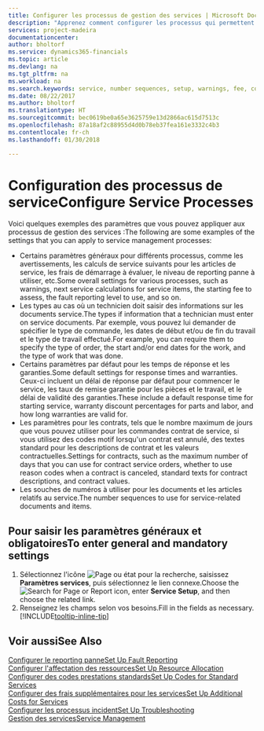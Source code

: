 ```yaml
---
title: Configurer les processus de gestion des services | Microsoft Docs
description: "Apprenez comment configurer les processus qui permettent de vérifier que les clients sont satisfaits de votre service client."
services: project-madeira
documentationcenter: 
author: bholtorf
ms.service: dynamics365-financials
ms.topic: article
ms.devlang: na
ms.tgt_pltfrm: na
ms.workload: na
ms.search.keywords: service, number sequences, setup, warnings, fee, contracts, warranties
ms.date: 08/22/2017
ms.author: bholtorf
ms.translationtype: HT
ms.sourcegitcommit: bec0619be0a65e3625759e13d2866ac615d7513c
ms.openlocfilehash: 87a18af2c88955d4d0b78eb37fea161e3332c4b3
ms.contentlocale: fr-ch
ms.lasthandoff: 01/30/2018

---
```

# <a name="configure-service-processes"></a><span data-ttu-id="99c05-103">Configuration des processus de service</span><span class="sxs-lookup"><span data-stu-id="99c05-103">Configure Service Processes</span></span>
<span data-ttu-id="99c05-104">Voici quelques exemples des paramètres que vous pouvez appliquer aux processus de gestion des services :</span><span class="sxs-lookup"><span data-stu-id="99c05-104">The following are some examples of the settings that you can apply to service management processes:</span></span>  
  
* <span data-ttu-id="99c05-105">Certains paramètres généraux pour différents processus, comme les avertissements, les calculs de service suivants pour les articles de service, les frais de démarrage à évaluer, le niveau de reporting panne à utiliser, etc.</span><span class="sxs-lookup"><span data-stu-id="99c05-105">Some overall settings for various processes, such as warnings, next service calculations for service items, the starting fee to assess, the fault reporting level to use, and so on.</span></span>  
* <span data-ttu-id="99c05-106">Les types au cas où un technicien doit saisir des informations sur les documents service.</span><span class="sxs-lookup"><span data-stu-id="99c05-106">The types if information that a technician must enter on service documents.</span></span> <span data-ttu-id="99c05-107">Par exemple, vous pouvez lui demander de spécifier le type de commande, les dates de début et/ou de fin du travail et le type de travail effectué.</span><span class="sxs-lookup"><span data-stu-id="99c05-107">For example, you can require them to specify the type of order, the start and/or end dates for the work, and the type of work that was done.</span></span>  
* <span data-ttu-id="99c05-108">Certains paramètres par défaut pour les temps de réponse et les garanties.</span><span class="sxs-lookup"><span data-stu-id="99c05-108">Some default settings for response times and warranties.</span></span> <span data-ttu-id="99c05-109">Ceux-ci incluent un délai de réponse par défaut pour commencer le service, les taux de remise garantie pour les pièces et le travail, et le délai de validité des garanties.</span><span class="sxs-lookup"><span data-stu-id="99c05-109">These include a default response time for starting service, warranty discount percentages for parts and labor, and how long warranties are valid for.</span></span>  
* <span data-ttu-id="99c05-110">Les paramètres pour les contrats, tels que le nombre maximum de jours que vous pouvez utiliser pour les commandes contrat de service, si vous utilisez des codes motif lorsqu'un contrat est annulé, des textes standard pour les descriptions de contrat et les valeurs contractuelles.</span><span class="sxs-lookup"><span data-stu-id="99c05-110">Settings for contracts, such as the maximum number of days that you can use for contract service orders, whether to use reason codes when a contract is canceled, standard texts for contract descriptions, and contract values.</span></span>  
* <span data-ttu-id="99c05-111">Les souches de numéros à utiliser pour les documents et les articles relatifs au service.</span><span class="sxs-lookup"><span data-stu-id="99c05-111">The number sequences to use for service-related documents and items.</span></span>  

## <a name="to-enter-general-and-mandatory-settings"></a><span data-ttu-id="99c05-112">Pour saisir les paramètres généraux et obligatoires</span><span class="sxs-lookup"><span data-stu-id="99c05-112">To enter general and mandatory settings</span></span>
1. <span data-ttu-id="99c05-113">Sélectionnez l'icône ![Page ou état pour la recherche](media/ui-search/search_small.png "Page ou état pour la recherche"), saisissez **Paramètres services**, puis sélectionnez le lien connexe.</span><span class="sxs-lookup"><span data-stu-id="99c05-113">Choose the ![Search for Page or Report](media/ui-search/search_small.png "Search for Page or Report icon") icon, enter **Service Setup**, and then choose the related link.</span></span>
2. <span data-ttu-id="99c05-114">Renseignez les champs selon vos besoins.</span><span class="sxs-lookup"><span data-stu-id="99c05-114">Fill in the fields as necessary.</span></span> [!INCLUDE[tooltip-inline-tip](includes/tooltip-inline-tip_md.md)]  

## <a name="see-also"></a><span data-ttu-id="99c05-115">Voir aussi</span><span class="sxs-lookup"><span data-stu-id="99c05-115">See Also</span></span>  
[<span data-ttu-id="99c05-116">Configurer le reporting panne</span><span class="sxs-lookup"><span data-stu-id="99c05-116">Set Up Fault Reporting</span></span>](service-how-setup-fault-reporting.md)  
[<span data-ttu-id="99c05-117">Configurer l'affectation des ressources</span><span class="sxs-lookup"><span data-stu-id="99c05-117">Set Up Resource Allocation</span></span>](service-how-setup-resource-allocation.md)  
[<span data-ttu-id="99c05-118">Configurer des codes prestations standards</span><span class="sxs-lookup"><span data-stu-id="99c05-118">Set Up Codes for Standard Services</span></span>](service-how-setup-service-coding.md)  
[<span data-ttu-id="99c05-119">Configurer des frais supplémentaires pour les services</span><span class="sxs-lookup"><span data-stu-id="99c05-119">Set Up Additional Costs for Services</span></span>](service-how-setup-service-costs-pricing.md)  
[<span data-ttu-id="99c05-120">Configurer les processus incident</span><span class="sxs-lookup"><span data-stu-id="99c05-120">Set Up Troubleshooting</span></span>](service-how-setup-troubleshooting.md)  
[<span data-ttu-id="99c05-121">Gestion des services</span><span class="sxs-lookup"><span data-stu-id="99c05-121">Service Management</span></span>](service-service.md)  

